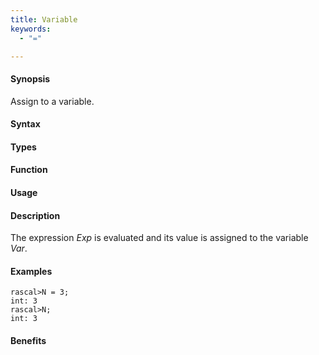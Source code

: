 ```yaml
---
title: Variable
keywords:
  - "="

---
```


#### Synopsis

Assign to a variable.

#### Syntax

#### Types

#### Function
       
#### Usage

#### Description

The expression _Exp_ is evaluated and its value is assigned to the variable _Var_.

#### Examples


```rascal-shell
rascal>N = 3;
int: 3
rascal>N;
int: 3
```

#### Benefits



